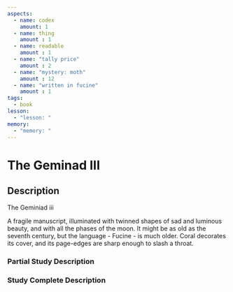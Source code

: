 ```yaml
---
aspects: 
  - name: codex
    amount: 1
  - name: thing
    amount : 1
  - name: readable
    amount : 1
  - name: "tally price"
    amount : 2
  - name: "mystery: moth"
    amount : 12
  - name: "written in fucine"
    amount : 1
tags:
  - book
lesson:
  - "lesson: "
memory:
  - "memory: "
---
```


# The Geminad III

## Description
The Geminiad iii

A fragile manuscript, illuminated with twinned shapes of sad and luminous beauty, and with all the phases of the moon. It might be as old as the seventh century, but the language - Fucine - is much older. Coral decorates its cover, and its page-edges are sharp enough to slash a throat.
### Partial Study Description

### Study Complete Description
